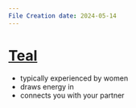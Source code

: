 ```yaml
---
File Creation date: 2024-05-14
---
```

# [Teal](https://www.youtube.com/watch?v=EkJsSfPOhdo)
- typically experienced by women
- draws energy in
- connects you with your partner